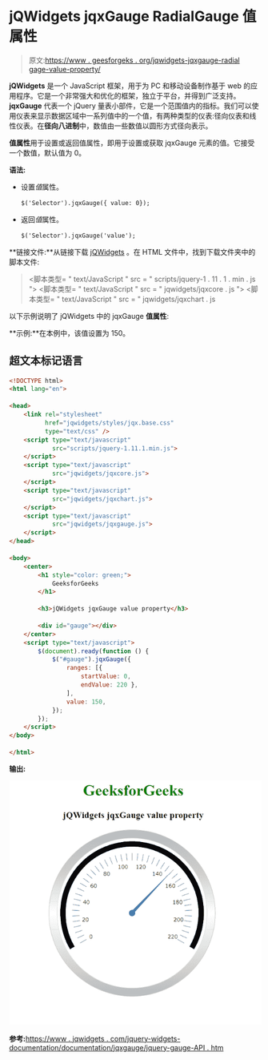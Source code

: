 # jQWidgets jqxGauge RadialGauge 值属性

> 原文:[https://www . geesforgeks . org/jqwidgets-jqxgauge-radial gage-value-property/](https://www.geeksforgeeks.org/jqwidgets-jqxgauge-radialgauge-value-property/)

**jQWidgets** 是一个 JavaScript 框架，用于为 PC 和移动设备制作基于 web 的应用程序。它是一个非常强大和优化的框架，独立于平台，并得到广泛支持。 **jqxGauge** 代表一个 jQuery 量表小部件，它是一个范围值内的指标。我们可以使用仪表来显示数据区域中一系列值中的一个值，有两种类型的仪表:径向仪表和线性仪表。在**径向八进制**中，数值由一些数值以圆形方式径向表示。

**值属性**用于设置或返回值属性，即用于设置或获取 jqxGauge 元素的值。它接受一个数值，默认值为 0。

**语法:**

*   设置*值*属性。

    ```html
    $('Selector').jqxGauge({ value: 0});  
    ```

*   返回*值*属性。

    ```html
    $('Selector').jqxGauge('value');
    ```

**链接文件:**从链接下载 [jQWidgets](https://www.jqwidgets.com/download/) 。在 HTML 文件中，找到下载文件夹中的脚本文件:

> <link rel="”stylesheet”" href="”jqwidgets/styles/jqx.base.css”" type="”text/css”">
> <脚本类型= " text/JavaScript " src = " scripts/jquery-1 . 11 . 1 . min . js "></脚本类型>
> <脚本类型= " text/JavaScript " src = " jqwidgets/jqxcore . js "></脚本类型>
> <脚本类型= " text/JavaScript " src = " jqwidgets/jqxchart . js

以下示例说明了 jQWidgets 中的 jqxGauge **值属性**:

**示例:**在本例中，该值设置为 150。

## 超文本标记语言

```html
<!DOCTYPE html>
<html lang="en">

<head>
    <link rel="stylesheet"
          href="jqwidgets/styles/jqx.base.css" 
          type="text/css" />
    <script type="text/javascript" 
            src="scripts/jquery-1.11.1.min.js">
    </script>
    <script type="text/javascript"
            src="jqwidgets/jqxcore.js">
    </script>
    <script type="text/javascript" 
            src="jqwidgets/jqxchart.js">
    </script>
    <script type="text/javascript"
            src="jqwidgets/jqxgauge.js">
    </script>
</head>

<body>
    <center>
        <h1 style="color: green;">
            GeeksforGeeks
        </h1>

        <h3>jQWidgets jqxGauge value property</h3>

        <div id="gauge"></div>
    </center>
    <script type="text/javascript">
        $(document).ready(function () {
            $("#gauge").jqxGauge({
                ranges: [{ 
                    startValue: 0, 
                    endValue: 220 },
                ],
                value: 150,
            });
        });
    </script>
</body>

</html>
```

**输出:**

![](img/653c13fd2421b83893f7629eaf25af62.png)

**参考:**[https://www . jqwidgets . com/jquery-widgets-documentation/documentation/jqxgauge/jquery-gauge-API . htm](https://www.jqwidgets.com/jquery-widgets-documentation/documentation/jqxgauge/jquery-gauge-api.htm)